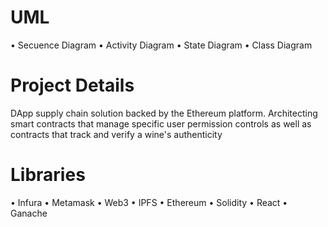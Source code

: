 # UML
• Secuence Diagram
• Activity Diagram
• State Diagram
• Class Diagram

# Project Details
DApp supply chain solution backed by the Ethereum platform. Architecting smart contracts that manage specific user permission controls as well as contracts that track and verify a wine's authenticity
# Libraries
• Infura
• Metamask 
• Web3
• IPFS
• Ethereum
• Solidity
• React
• Ganache
